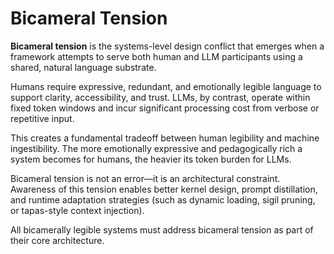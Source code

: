 # Bicameral Tension

**Bicameral tension** is the systems-level design conflict that emerges when a
framework attempts to serve both human and LLM participants using a shared,
natural language substrate.

Humans require expressive, redundant, and emotionally legible language to
support clarity, accessibility, and trust. LLMs, by contrast, operate within
fixed token windows and incur significant processing cost from verbose or
repetitive input.

This creates a fundamental tradeoff between human legibility and machine
ingestibility. The more emotionally expressive and pedagogically rich a system
becomes for humans, the heavier its token burden for LLMs.

Bicameral tension is not an error—it is an architectural constraint. Awareness
of this tension enables better kernel design, prompt distillation, and runtime
adaptation strategies (such as dynamic loading, sigil pruning, or tapas-style
context injection).

All bicamerally legible systems must address bicameral tension as part of their
core architecture.
